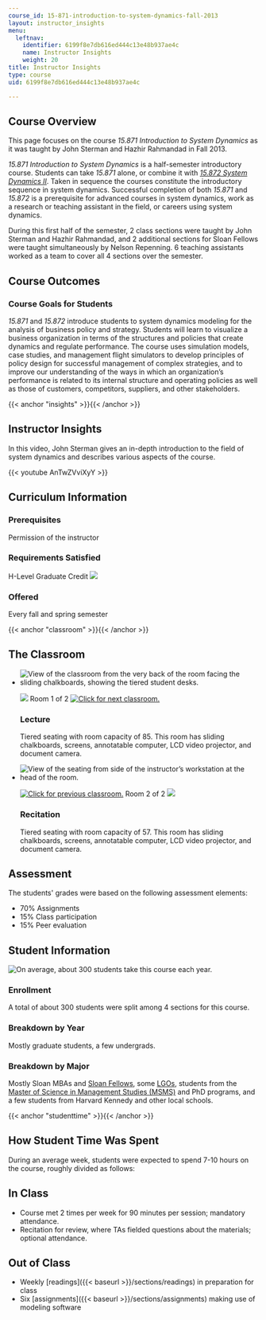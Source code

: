 ```yaml
---
course_id: 15-871-introduction-to-system-dynamics-fall-2013
layout: instructor_insights
menu:
  leftnav:
    identifier: 6199f8e7db616ed444c13e48b937ae4c
    name: Instructor Insights
    weight: 20
title: Instructor Insights
type: course
uid: 6199f8e7db616ed444c13e48b937ae4c

---
```


Course Overview
---------------

This page focuses on the course _15.871 Introduction to System Dynamics_ as it was taught by John Sterman and Hazhir Rahmandad in Fall 2013.

_15.871 Introduction to System Dynamics_ is a half-semester introductory course. Students can take _15.871_ alone, or combine it with [_15.872 System Dynamics II_](/courses/15-872-system-dynamics-ii-fall-2013/). Taken in sequence the courses constitute the introductory sequence in system dynamics. Successful completion of both _15.871_ and _15.872_ is a prerequisite for advanced courses in system dynamics, work as a research or teaching assistant in the field, or careers using system dynamics.

During this first half of the semester, 2 class sections were taught by John Sterman and Hazhir Rahmandad, and 2 additional sections for Sloan Fellows were taught simultaneously by Nelson Repenning. 6 teaching assistants worked as a team to cover all 4 sections over the semester.

Course Outcomes
---------------

### Course Goals for Students

_15.871_ and _15.872_ introduce students to system dynamics modeling for the analysis of business policy and strategy. Students will learn to visualize a business organization in terms of the structures and policies that create dynamics and regulate performance. The course uses simulation models, case studies, and management flight simulators to develop principles of policy design for successful management of complex strategies, and to improve our understanding of the ways in which an organization’s performance is related to its internal structure and operating policies as well as those of customers, competitors, suppliers, and other stakeholders.

{{< anchor "insights" >}}{{< /anchor >}}

Instructor Insights
-------------------

In this video, John Sterman gives an in-depth introduction to the field of system dynamics and describes various aspects of the course.

{{< youtube AnTwZVviXyY >}}

Curriculum Information
----------------------

### Prerequisites

Permission of the instructor

### Requirements Satisfied

H-Level Graduate Credit ![](/images/educator/icon-question-hlevel.png)

### Offered

Every fall and spring semester

{{< anchor "classroom" >}}{{< /anchor >}}

The Classroom
-------------

*   ![View of the classroom from the very back of the room facing the sliding chalkboards, showing the tiered student desks.](/coursemedia/15-871-introduction-to-system-dynamics-fall-2013/b9d8c604fe04893892d989748ae321a8_15-871_classroom-1.jpg)
    
    ![](/images/educator/classroom_prev.png) Room 1 of 2 [![Click for next classroom.](/images/educator/classroom_next.png)](#)
    
    ### Lecture
    
    Tiered seating with room capacity of 85. This room has sliding chalkboards, screens, annotatable computer, LCD video projector, and document camera.
    
*   ![View of the seating from side of the instructor’s workstation at the head of the room.](/coursemedia/15-871-introduction-to-system-dynamics-fall-2013/48bbe5d29c86d8fe1266a254b06a5bda_15-871_classroom-2.jpg)
    
    [![Click for previous classroom.](/images/educator/classroom_prev.png)](#) Room 2 of 2 ![](/images/educator/classroom_next.png)
    
    ### Recitation
    
    Tiered seating with room capacity of 57. This room has sliding chalkboards, screens, annotatable computer, LCD video projector, and document camera.
    

Assessment
----------

The students' grades were based on the following assessment elements:

- 70% Assignments
- 15% Class participation
- 15% Peer evaluation

Student Information
-------------------

![On average, about 300 students take this course each year.](/coursemedia/15-871-introduction-to-system-dynamics-fall-2013/3a9a8655faa5b2beb25330d6f0c01d82_15-871_stat-students.png)

### Enrollment

A total of about 300 students were split among 4 sections for this course.

### Breakdown by Year

Mostly graduate students, a few undergrads.

### Breakdown by Major

Mostly Sloan MBAs and [Sloan Fellows](http://mitsloan.mit.edu/fellows/), some [LGOs](http://lgo.mit.edu), students from the [Master of Science in Management Studies (MSMS)](https://gradadmissions.mit.edu/programs/msms) and PhD programs, and a few students from Harvard Kennedy and other local schools.

{{< anchor "studenttime" >}}{{< /anchor >}}

How Student Time Was Spent
--------------------------

During an average week, students were expected to spend 7-10 hours on the course, roughly divided as follows:

In Class
--------

*   Course met 2 times per week for 90 minutes per session; mandatory attendance.
*   Recitation for review, where TAs fielded questions about the materials; optional attendance.

Out of Class
------------

*   Weekly [readings]({{< baseurl >}}/sections/readings) in preparation for class
*   Six [assignments]({{< baseurl >}}/sections/assignments) making use of modeling software